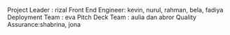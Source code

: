 Project Leader : rizal
Front End Engineer: kevin, nurul, rahman, bela, fadiya
Deployment Team : eva
Pitch Deck Team : aulia dan abror
Quality Assurance:shabrina, jona
